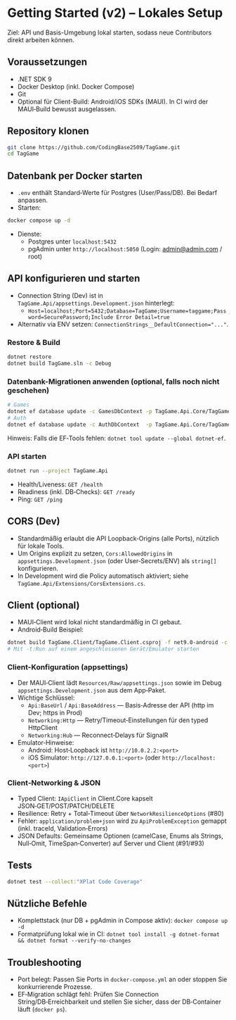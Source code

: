 # Getting Started (v2) – Lokales Setup

Ziel: API und Basis-Umgebung lokal starten, sodass neue Contributors direkt arbeiten können.

## Voraussetzungen
- .NET SDK 9
- Docker Desktop (inkl. Docker Compose)
- Git
- Optional für Client-Build: Android/iOS SDKs (MAUI). In CI wird der MAUI‑Build bewusst ausgelassen.

## Repository klonen
```bash
git clone https://github.com/CodingBase2509/TagGame.git
cd TagGame
```

## Datenbank per Docker starten
- `.env` enthält Standard‑Werte für Postgres (User/Pass/DB). Bei Bedarf anpassen.
- Starten:
```bash
docker compose up -d
```
- Dienste:
  - Postgres unter `localhost:5432`
  - pgAdmin unter `http://localhost:5050` (Login: admin@admin.com / root)

## API konfigurieren und starten
- Connection String (Dev) ist in `TagGame.Api/appsettings.Development.json` hinterlegt:
  - `Host=localhost;Port=5432;Database=TagGame;Username=taggame;Password=SecurePassword;Include Error Detail=true`
- Alternativ via ENV setzen: `ConnectionStrings__DefaultConnection="..."`.

### Restore & Build
```bash
dotnet restore
dotnet build TagGame.sln -c Debug
```

### Datenbank-Migrationen anwenden (optional, falls noch nicht geschehen)
```bash
# Games
dotnet ef database update -c GamesDbContext -p TagGame.Api.Core/TagGame.Api.Core.csproj -s TagGame.Api/TagGame.Api.csproj
# Auth
dotnet ef database update -c AuthDbContext  -p TagGame.Api.Core/TagGame.Api.Core.csproj -s TagGame.Api/TagGame.Api.csproj
```
Hinweis: Falls die EF‑Tools fehlen: `dotnet tool update --global dotnet-ef`.

### API starten
```bash
dotnet run --project TagGame.Api
```
- Health/Liveness: `GET /health`
- Readiness (inkl. DB‑Checks): `GET /ready`
- Ping: `GET /ping`

## CORS (Dev)
- Standardmäßig erlaubt die API Loopback‑Origins (alle Ports), nützlich für lokale Tools.
- Um Origins explizit zu setzen, `Cors:AllowedOrigins` in `appsettings.Development.json` (oder User‑Secrets/ENV) als `string[]` konfigurieren.
- In Development wird die Policy automatisch aktiviert; siehe `TagGame.Api/Extensions/CorsExtensions.cs`.

## Client (optional)
- MAUI‑Client wird lokal nicht standardmäßig in CI gebaut.
- Android‑Build Beispiel:
```bash
dotnet build TagGame.Client/TagGame.Client.csproj -f net9.0-android -c Debug
# Mit -t:Run auf einem angeschlossenen Gerät/Emulator starten
```

### Client-Konfiguration (appsettings)
- Der MAUI‑Client lädt `Resources/Raw/appsettings.json` sowie im Debug `appsettings.Development.json` aus dem App‑Paket.
- Wichtige Schlüssel:
  - `Api:BaseUrl` / `Api:BaseAddress` — Basis‑Adresse der API (http im Dev; https in Prod)
  - `Networking:Http` — Retry/Timeout‑Einstellungen für den typed HttpClient
  - `Networking:Hub` — Reconnect‑Delays für SignalR
- Emulator‑Hinweise:
  - Android: Host‑Loopback ist `http://10.0.2.2:<port>`
  - iOS Simulator: `http://127.0.0.1:<port>` (oder `http://localhost:<port>`)

### Client‑Networking & JSON
- Typed Client: `IApiClient` in Client.Core kapselt JSON‑GET/POST/PATCH/DELETE
- Resilience: Retry + Total‑Timeout über `NetworkResilienceOptions` (#80)
- Fehler: `application/problem+json` wird zu `ApiProblemException` gemappt (inkl. traceId, Validation‑Errors)
- JSON Defaults: Gemeinsame Optionen (camelCase, Enums als Strings, Null‑Omit, TimeSpan‑Converter) auf Server und Client (#91/#93)

## Tests
```bash
dotnet test --collect:"XPlat Code Coverage"
```

## Nützliche Befehle
- Komplettstack (nur DB + pgAdmin in Compose aktiv): `docker compose up -d`
- Formatprüfung lokal wie in CI: `dotnet tool install -g dotnet-format && dotnet format --verify-no-changes`

## Troubleshooting
- Port belegt: Passen Sie Ports in `docker-compose.yml` an oder stoppen Sie konkurrierende Prozesse.
- EF‑Migration schlägt fehl: Prüfen Sie Connection String/DB‑Erreichbarkeit und stellen Sie sicher, dass der DB‑Container läuft (`docker ps`).
